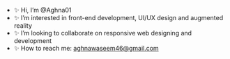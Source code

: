 - ✨ Hi, I’m @Aghna01
- ✨ I’m interested in front-end development, UI/UX design and augmented reality
- ✨ I’m looking to collaborate on responsive web designing and development
- ✨ How to reach me: aghnawaseem46@gmail.com

<!---
Aghna01/Aghna01 is a special repository because its `README.md` (this file) appears on your GitHub profile.
You can click the Preview link to take a look at your changes.
--->
